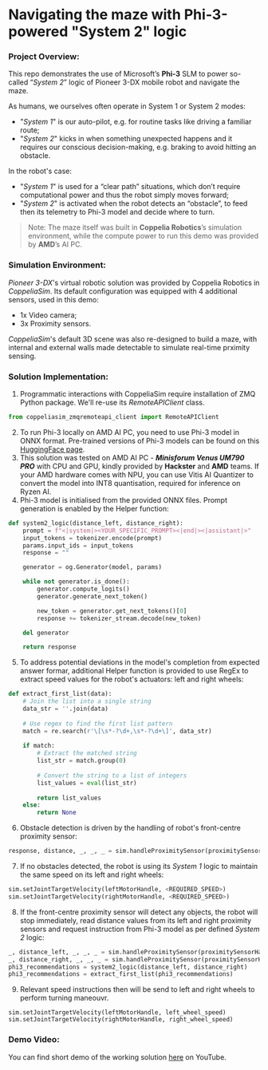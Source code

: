 # Navigating the maze with Phi-3-powered "System 2" logic

### Project Overview:
This repo demonstrates the use of Microsoft’s **Phi-3** SLM to power so-called “_System 2_” logic of Pioneer 3-DX mobile robot and navigate the maze.

As humans, we ourselves often operate in System 1 or System 2 modes:
- "_System 1_" is our auto-pilot, e.g. for routine tasks like driving a familiar route;
- "_System 2_" kicks in when something unexpected happens and it requires our conscious decision-making, e.g. braking to avoid hitting an obstacle.

In the robot's case:
- "_System 1_" is used for a “clear path” situations, which don’t require computational power and thus the robot simply moves forward;
- "_System 2_" is activated when the robot detects an “obstacle”, to feed then its telemetry to Phi-3 model and decide where to turn.

>Note: The maze itself was built in **Coppelia Robotics**’s simulation environment, while the compute power to run this demo was provided by **AMD**’s AI PC.

### Simulation Environment:
_Pioneer 3-DX_'s virtual robotic solution was provided by Coppelia Robotics in _CoppeliaSim_. Its default configuration was equipped with 4 additional sensors, used in this demo:
- 1x Video camera;
- 3x Proximity sensors.

_CoppeliaSim_'s default 3D scene was also re-designed to build a maze, with internal and external walls made detectable to simulate real-time prximity sensing.

### Solution Implementation:
1. Programmatic interactions with CoppeliaSim require installation of ZMQ Python package. We'll re-use its _RemoteAPIClient_ class.
``` Python
from coppeliasim_zmqremoteapi_client import RemoteAPIClient
```
2. To run Phi-3 locally on AMD AI PC, you need to use Phi-3 model in ONNX format. Pre-trained versions of Phi-3 models can be found on this [HuggingFace page](https://huggingface.co/microsoft).
3. This solution was tested on AMD AI PC - **_Minisforum Venus UM790 PRO_** with CPU and GPU, kindly provided by **Hackster** and **AMD** teams. If your AMD hardware comes with NPU, you can use Vitis AI Quantizer to convert the model into INT8 quantisation, required for inference on Ryzen AI.
4. Phi-3 model is initialised from the provided ONNX files. Prompt generation is enabled by the Helper function:
``` Python
def system2_logic(distance_left, distance_right):
    prompt = f"<|system|><YOUR_SPECIFIC_PROMPT><|end|><|assistant|>"
    input_tokens = tokenizer.encode(prompt)
    params.input_ids = input_tokens
    response = ""

    generator = og.Generator(model, params)

    while not generator.is_done():
        generator.compute_logits()
        generator.generate_next_token()

        new_token = generator.get_next_tokens()[0]
        response += tokenizer_stream.decode(new_token)

    del generator

    return response
```
5. To address potential deviations in the model's completion from expected answer formar, additional Helper function is provided to use RegEx to extract speed values for the robot's actuators: left and right wheels:
``` Python
def extract_first_list(data):
    # Join the list into a single string
    data_str = ''.join(data)
    
    # Use regex to find the first list pattern
    match = re.search(r'\[\s*-?\d+,\s*-?\d+\]', data_str)
    
    if match:
        # Extract the matched string
        list_str = match.group(0)
        
        # Convert the string to a list of integers
        list_values = eval(list_str)
        
        return list_values
    else:
        return None
```
6. Obstacle detection is driven by the handling of robot's front-centre proximity sensor:
``` Python
response, distance, _, _, _ = sim.handleProximitySensor(proximitySensorHandle)
```
7. If no obstacles detected, the robot is using its _System 1_ logic to maintain the same speed on its left and right wheels:
``` Python
sim.setJointTargetVelocity(leftMotorHandle, <REQUIRED_SPEED>)
sim.setJointTargetVelocity(rightMotorHandle, <REQUIRED_SPEED>)
```
8. If the front-centre proximity sensor will detect any objects, the robot will stop immediately, read distance values from its left and right proximity sensors and request instruction from Phi-3 model as per defined _System 2_ logic:
``` Python
_, distance_left, _, _, _ = sim.handleProximitySensor(proximitySensorHandleLeft)
_, distance_right, _, _, _ = sim.handleProximitySensor(proximitySensorHandleRight)
phi3_recommendations = system2_logic(distance_left, distance_right)
phi3_recommendations = extract_first_list(phi3_recommendations)
```
9. Relevant speed instructions then will be send to left and right wheels to perform turning maneouvr.
```
sim.setJointTargetVelocity(leftMotorHandle, left_wheel_speed)
sim.setJointTargetVelocity(rightMotorHandle, right_wheel_speed)
```

### Demo Video:
You can find short demo of the working solution [here](https://youtu.be/bX2gU0sx1bE) on YouTube.
